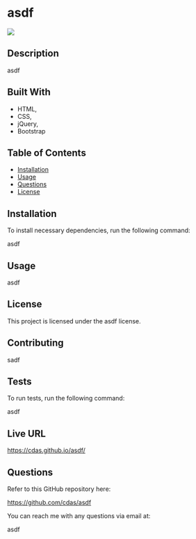 
  # asdf

  ![](https://img.shields.io/badge/license-asdf-green)

  ## Description 
  asdf

  
## Built With


 * HTML,
 * CSS,
 * jQuery,
 * Bootstrap


  ## Table of Contents

  * [Installation](#installation)
  * [Usage](#usage)
  * [Questions](#questions)
  * [License](#license)

  ## Installation
  
  To install necessary dependencies, run the following command:
  
  asdf

  ## Usage

  asdf

  ## License

  This project is licensed under the asdf license.

  ## Contributing

  sadf

  ## Tests

  To run tests, run the following command:

  asdf

  ## Live URL

  https://cdas.github.io/asdf/
  
  ## Questions

  Refer to this GitHub repository here:

  https://github.com/cdas/asdf

  You can reach me with any questions via email at:

  asdf
  